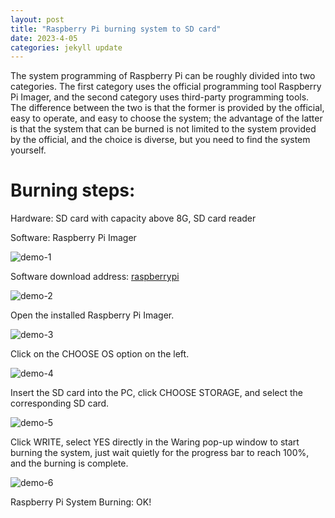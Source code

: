 ```yaml
---
layout: post
title: "Raspberry Pi burning system to SD card"
date: 2023-4-05
categories: jekyll update
---
```


The system programming of Raspberry Pi can be roughly divided into two categories. The first category uses the official programming tool Raspberry Pi Imager, and the second category uses third-party programming tools. The difference between the two is that the former is provided by the official, easy to operate, and easy to choose the system; the advantage of the latter is that the system that can be burned is not limited to the system provided by the official, and the choice is diverse, but you need to find the system yourself.

# Burning steps:

Hardware: SD card with capacity above 8G, SD card reader

Software: Raspberry Pi Imager

![demo-1]

Software download address: [raspberrypi](https://www.raspberrypi.org/software/)

![demo-2]

Open the installed Raspberry Pi Imager.

![demo-3]

Click on the CHOOSE OS option on the left.

![demo-4]

Insert the SD card into the PC, click CHOOSE STORAGE, and select the corresponding SD card.

![demo-5]

Click WRITE, select YES directly in the Waring pop-up window to start burning the system, just wait quietly for the progress bar to reach 100%, and the burning is complete.

![demo-6]

Raspberry Pi System Burning: OK!


[demo-1]:  {{site.baseurl}}/assets/images/posts/2023-4-05/demo-1.png
[demo-2]:  {{site.baseurl}}/assets/images/posts/2023-4-05/demo-2.png
[demo-3]:  {{site.baseurl}}/assets/images/posts/2023-4-05/demo-3.png
[demo-4]:  {{site.baseurl}}/assets/images/posts/2023-4-05/demo-4.png
[demo-5]:  {{site.baseurl}}/assets/images/posts/2023-4-05/demo-5.png
[demo-6]:  {{site.baseurl}}/assets/images/posts/2023-4-05/demo-6.png
